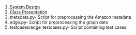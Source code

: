 1. [System Design](DATA-514-System-Summary-&-Design.pdf)
2. [Class Presentation](DATA-514-FInal-Presentation-MongoDB.pdf)
3. metadata.py- Script for preprocessing the Amazon metadata
4. edge.py- Script for preprocessing the graph data
5. testcases/edge_testcases.py- Script containing test cases
